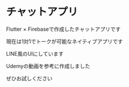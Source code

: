 # チャットアプリ

Flutter × Firebaseで作成したチャットアプリです

現在は1対1でトークが可能なネイティブアプリです

LINE風のUIにしています

Udemyの動画を参考に作成しました

ぜひお試しください

